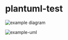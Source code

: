# plantuml-test

![example diagram](https://54a9ec8c9a43.ngrok.io/proxy?cache=no&src=https://raw.githubusercontent.com/i-kay/plantuml-test/main/src/example-uml.iuml)

![example-uml](https://53f8773188e2.ngrok.io/plantuml/svg/eNplj0FvwjAMhe_5FVZP40CgaNMuUGkcdttp3Kc0NSVq4lRxGNKm_fe1HULuuD37-bOfuXPUm2QChEjRnlIMCDmdUfHNSYY6xh42a9Fsegflk-yYlOLlcHK2I2SGtX4WZm9sZ1o8uOzxxbuWAlIGj8cshs6M1jDuY2owyU2P8jAezdnn10j53X0hlBsZFW021Pq7HaVSNw-KN-OogG8F8BAGqT8dXhZjxW4cyJEW6kcC-yHWFagHqW0MfaThhYmaVyE26P_x27qaDmXeruqqAMMw1h-ZlRI4aF3dX7hOwm5XzfIKDctlNcshPT1tFa8JPYAj-Zf5F065sqM=)

